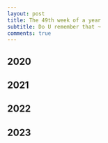 ```yaml
---
layout: post
title: The 49th week of a year
subtitle: Do U remember that ~
comments: true
---
```




## 2020

## 2021


## 2022


## 2023
